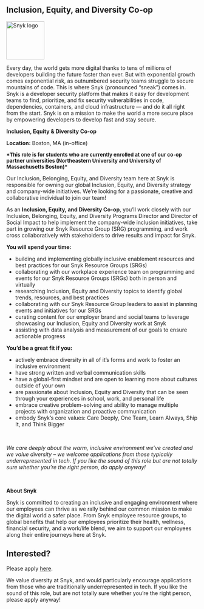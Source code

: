 Inclusion, Equity, and Diversity Co-op
---

<img src="https://res.cloudinary.com/snyk/image/upload/v1537345894/press-kit/brand/logo-black.png" width="100" alt="Snyk logo" />

<div class="content-intro"><p><span style="font-weight: 400;">Every day, the world gets more digital thanks to tens of millions of developers building the future faster than ever. But with exponential growth comes exponential risk, as outnumbered security teams struggle to secure mountains of code. This is where Snyk (pronounced “sneak”) comes in. Snyk is a developer security platform that makes it easy for development teams to find, prioritize, and fix security vulnerabilities in code, dependencies, containers, and cloud infrastructure — and do it all right from the start. Snyk is on a mission to make the world a more secure place by empowering developers to develop fast and stay secure.</span></p></div><p><strong>Inclusion, Equity &amp; Diversity Co-op&nbsp;&nbsp;</strong></p>
<p><strong>Location:</strong><span style="font-weight: 400;"> Boston, MA (in-office)</span></p>
<p><span style="font-weight: 400;"><span style="font-size: 10pt;"><strong>*This role is for students who are currently enrolled at one of our co-op partner universities (Northeastern University and University of Massachusetts Boston)*</strong></span></span></p>
<p><span style="font-weight: 400;">Our Inclusion, Belonging, Equity, and Diversity team here at Snyk is responsible for owning our global Inclusion, Equity, and Diversity strategy and company-wide initiatives. </span><span style="font-weight: 400;">We’re looking for a passionate, creative and collaborative individual to join our team!&nbsp;</span></p>
<p><span style="font-weight: 400;">As an </span><strong>Inclusion, Equity, and Diversity Co-op</strong><span style="font-weight: 400;">, you’ll work closely with our Inclusion, Belonging, Equity, and Diversity Programs Director and Director of Social Impact to help implement the company-wide inclusion initiatives, take part in growing our Snyk Resource Group (SRG) programming, and work cross collaboratively with stakeholders to drive results and impact for Snyk.&nbsp;</span></p>
<p><strong>You will spend your time:&nbsp;&nbsp;</strong></p>
<ul>
<li style="font-weight: 400;"><span style="font-weight: 400;">building and implementing globally inclusive enablement resources and best practices for our Snyk Resource Groups (SRGs)</span></li>
<li style="font-weight: 400;"><span style="font-weight: 400;">collaborating with our workplace experience team on programming and events for our Snyk Resource Groups (SRGs) both in person and virtually</span></li>
<li style="font-weight: 400;"><span style="font-weight: 400;">researching Inclusion, Equity and Diversity topics to identify global trends, resources, and best practices&nbsp;</span></li>
<li style="font-weight: 400;"><span style="font-weight: 400;">collaborating with our Snyk Resource Group leaders to assist in planning events and initiatives for our SRGs</span></li>
<li style="font-weight: 400;"><span style="font-weight: 400;">curating content for our employer brand and social teams to leverage showcasing our Inclusion, Equity and Diversity work at Snyk</span></li>
<li style="font-weight: 400;"><span style="font-weight: 400;">assisting with data analysis and measurement of our goals to ensure actionable progress</span></li>
</ul>
<p><strong>You’d be a great fit if you:</strong></p>
<ul>
<li style="font-weight: 400;"><span style="font-weight: 400;">actively embrace diversity in all of it’s forms and work to foster an inclusive environment</span></li>
<li style="font-weight: 400;"><span style="font-weight: 400;">have strong written and verbal communication skills</span></li>
<li style="font-weight: 400;"><span style="font-weight: 400;">have a global-first mindset and are open to learning more about cultures outside of your own</span></li>
<li style="font-weight: 400;"><span style="font-weight: 400;">are passionate about Inclusion, Equity and Diversity that can be seen through your experiences in school, work, and personal life</span></li>
<li style="font-weight: 400;"><span style="font-weight: 400;">embrace creative problem-solving and ability to manage multiple projects with organization and proactive communication</span></li>
<li style="font-weight: 400;"><span style="font-weight: 400;">embody Snyk’s core values: Care Deeply, One Team, Learn Always, Ship It, and Think Bigger</span></li>
</ul>
<p>&nbsp;</p><div class="content-conclusion"><p><em data-stringify-type="italic">We care deeply about the warm, inclusive environment we’ve created and we value diversity – we welcome applications from those typically underrepresented in tech. If you like the sound of this role but are not totally sure whether you’re the right person, do apply anyway!</em></p>
<p>&nbsp;</p>
<p><strong>About Snyk</strong></p>
<p><strong><span style="font-weight: 400;">Snyk is committed to creating an inclusive and engaging environment where our employees can thrive as we rally behind our common mission to make the digital world a safer place. From Snyk employee resource groups, to global benefits that help our employees prioritize their health, wellness, financial security, and a work/life blend, we aim to support our employees along their entire journeys here at Snyk. </span></strong></p></div>

Interested?
---

Please apply [here](https://boards.greenhouse.io/snyk/jobs/6356512002#app).

We value diversity at Snyk, and would particularly encourage applications from those who are traditionally underrepresented in tech.
If you like the sound of this role, but are not totally sure whether you’re the right person, please apply anyway!
